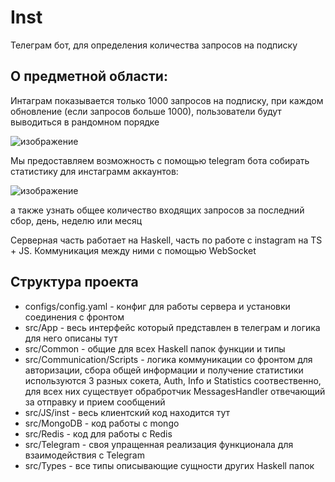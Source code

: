 # Inst
Телеграм бот, для определения количества запросов на подписку

## О предметной области:
Интаграм показывается только 1000 запросов на подписку, при каждом обновление (если запросов больше 1000), пользователи будут выводиться в рандомном порядке

![изображение](https://user-images.githubusercontent.com/44007174/127561191-87b9d605-c41e-4e25-8f34-e0818f35ce00.png)

Мы предоставляем возможность c помощью telegram бота собирать статистику для инстаграмм аккаунтов:

![изображение](https://user-images.githubusercontent.com/44007174/127561468-a24a35e4-8fd0-4596-bd2a-3554653c9133.png)

а также узнать общее количество входящих запросов за последний сбор, день, неделю или месяц

Серверная часть работает на Haskell, часть по работе с instagram на TS + JS.
Коммуникация между ними с помощью WebSocket

## Структура проекта

* configs/config.yaml - конфиг для работы сервера и установки соединения с фронтом
* src/App - весь интерфейс который представлен в телеграм и логика для него описаны тут
* src/Common - общие для всех Haskell папок функции и типы
* src/Communication/Scripts - логика коммуникации со фронтом для авторизации, сбора общей информации и получение статистики используются 3 разных сокета, Auth, Info и Statistics соотвественно, для всех них существует обрабротчик MessagesHandler отвечающий за отправку и прием сообщений
* src/JS/inst - весь клиентский код находится тут
* src/MongoDB - код работы с mongo
* src/Redis - код для работы с Redis
* src/Telegram - своя упращенная реализация функционала для взаимодействия с Telegram
* src/Types - все типы описывающие сущности других Haskell папок
